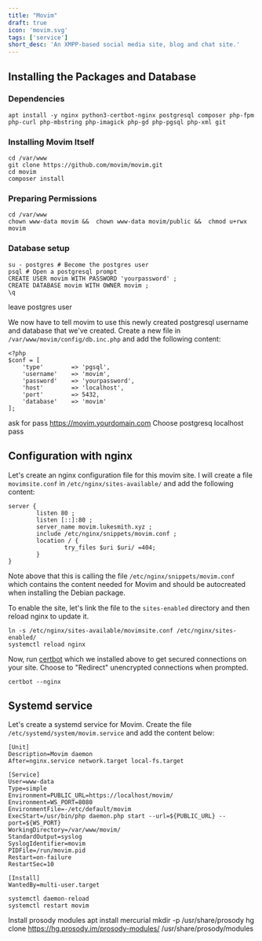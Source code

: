 ```yaml
---
title: "Movim"
draft: true
icon: 'movim.svg'
tags: ['service']
short_desc: 'An XMPP-based social media site, blog and chat site.'
---
```

## Installing the Packages and Database

### Dependencies

    apt install -y nginx python3-certbot-nginx postgresql composer php-fpm php-curl php-mbstring php-imagick php-gd php-pgsql php-xml git

### Installing Movim Itself

    cd /var/www
    git clone https://github.com/movim/movim.git
    cd movim
    composer install

### Preparing Permissions

    cd /var/www
    chown www-data movim &&  chown www-data movim/public &&  chmod u+rwx movim

### Database setup

    su - postgres # Become the postgres user
    psql # Open a postgresql prompt
    CREATE USER movim WITH PASSWORD 'yourpassword' ;
    CREATE DATABASE movim WITH OWNER movim ;
    \q

leave postgres user

We now have to tell movim to use this newly created postgresql username
and database that we\'ve created. Create a new file in
`/var/www/movim/config/db.inc.php` and add the following content:

    <?php
    $conf = [
        'type'        => 'pgsql',
        'username'    => 'movim',
        'password'    => 'yourpassword',
        'host'        => 'localhost',
        'port'        => 5432,
        'database'    => 'movim'
    ];

ask for pass https://movim.yourdomain.com Choose postgresq localhost
pass

## Configuration with nginx

Let\'s create an nginx configuration file for this movim site. I will
create a file `movimsite.conf` in `/etc/nginx/sites-available/` and add
the following content:

    server {
            listen 80 ;
            listen [::]:80 ;
            server_name movim.lukesmith.xyz ;
            include /etc/nginx/snippets/movim.conf ;
            location / {
                    try_files $uri $uri/ =404;
            }
    }

Note above that this is calling the file
`/etc/nginx/snippets/movim.conf` which contains the content needed for
Movim and should be autocreated when installing the Debian package.

To enable the site, let\'s link the file to the `sites-enabled`
directory and then reload nginx to update it.

    ln -s /etc/nginx/sites-available/movimsite.conf /etc/nginx/sites-enabled/
    systemctl reload nginx

Now, run [certbot](/basic/certbot) which we installed above to get secured
connections on your site. Choose to \"Redirect\" unencrypted connections
when prompted.

    certbot --nginx

## Systemd service

Let\'s create a systemd service for Movim. Create the file
`/etc/systemd/system/movim.service` and add the content below:

    [Unit]
    Description=Movim daemon
    After=nginx.service network.target local-fs.target

    [Service]
    User=www-data
    Type=simple
    Environment=PUBLIC_URL=https://localhost/movim/
    Environment=WS_PORT=8080
    EnvironmentFile=-/etc/default/movim
    ExecStart=/usr/bin/php daemon.php start --url=${PUBLIC_URL} --port=${WS_PORT}
    WorkingDirectory=/var/www/movim/
    StandardOutput=syslog
    SyslogIdentifier=movim
    PIDFile=/run/movim.pid
    Restart=on-failure
    RestartSec=10

    [Install]
    WantedBy=multi-user.target

    systemctl daemon-reload
    systemctl restart movim

Install prosody modules apt install mercurial mkdir -p
/usr/share/prosody hg clone https://hg.prosody.im/prosody-modules/
/usr/share/prosody/modules

